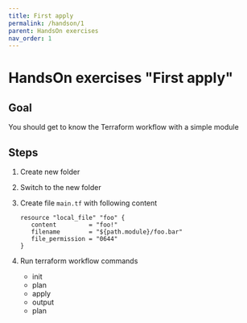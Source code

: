 ```yaml
---
title: First apply
permalink: /handson/1
parent: HandsOn exercises
nav_order: 1
---
```


# HandsOn exercises "First apply"

## Goal

You should get to know the Terraform workflow with a simple module

## Steps

1. Create new folder
2. Switch to the new folder
3. Create file `main.tf` with following content

   ```hcl
   resource "local_file" "foo" {
      content         = "foo!"
      filename        = "${path.module}/foo.bar"
      file_permission = "0644"
   }
   ```

3. Run terraform workflow commands
   - init
   - plan
   - apply
   - output
   - plan
